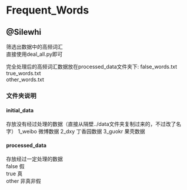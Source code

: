 # Frequent_Words         
## @Silewhi 

筛选出数据中的高频词汇  
直接使用deal_all.py即可     

完全处理后的高频词汇数据放在processed_data文件夹下: 
false_words.txt 
true_words.txt  
other_words.txt 

### 文件夹说明  
#### initial_data   
存放没有经过处理的数据（直接从隔壁../data文件夹复制过来的，不过改了名字） 
1_weibo 微博数据
2_dxy   丁香园数据
3_guokr 果壳数据

#### processed_data 
存放经过一定处理的数据  
false   假  
true    真  
other   非真非假    
